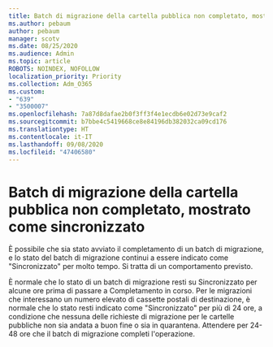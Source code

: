 ```yaml
---
title: Batch di migrazione della cartella pubblica non completato, mostrato come sincronizzato
ms.author: pebaum
author: pebaum
manager: scotv
ms.date: 08/25/2020
ms.audience: Admin
ms.topic: article
ROBOTS: NOINDEX, NOFOLLOW
localization_priority: Priority
ms.collection: Adm_O365
ms.custom:
- "639"
- "3500007"
ms.openlocfilehash: 7a87d8dafae2b0f3ff3f4e1ecdb6e02d73e9caf2
ms.sourcegitcommit: b7bbe4c5419668ce8e84196db382032ca09cd176
ms.translationtype: HT
ms.contentlocale: it-IT
ms.lasthandoff: 09/08/2020
ms.locfileid: "47406580"
---
```

# <a name="public-folder-migration-batch-not-completing-shows-synced"></a>Batch di migrazione della cartella pubblica non completato, mostrato come sincronizzato

È possibile che sia stato avviato il completamento di un batch di migrazione, e lo stato del batch di migrazione continui a essere indicato come "Sincronizzato" per molto tempo. Si tratta di un comportamento previsto.

È normale che lo stato di un batch di migrazione resti su Sincronizzato per alcune ore prima di passare a Completamento in corso. Per le migrazioni che interessano un numero elevato di cassette postali di destinazione, è normale che lo stato resti indicato come "Sincronizzato" per più di 24 ore, a condizione che nessuna delle richieste di migrazione per le cartelle pubbliche non sia andata a buon fine o sia in quarantena. Attendere per 24-48 ore che il batch di migrazione completi l'operazione.
